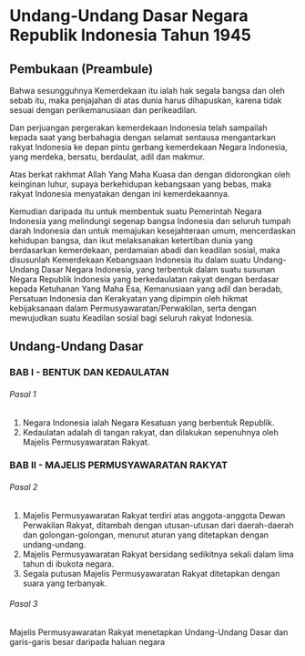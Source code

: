# Undang-Undang Dasar Negara Republik Indonesia Tahun 1945


## Pembukaan (Preambule)
Bahwa sesungguhnya Kemerdekaan itu ialah hak segala bangsa dan oleh sebab itu, maka penjajahan di atas dunia harus dihapuskan, karena tidak sesuai dengan perikemanusiaan dan perikeadilan.


Dan perjuangan pergerakan kemerdekaan Indonesia telah sampailah kepada saat yang berbahagia dengan selamat sentausa mengantarkan rakyat Indonesia ke depan pintu gerbang kemerdekaan Negara Indonesia, yang merdeka, bersatu, berdaulat, adil dan makmur.


Atas berkat rakhmat Allah Yang Maha Kuasa dan dengan didorongkan oleh keinginan luhur, supaya berkehidupan kebangsaan yang bebas, maka rakyat Indonesia menyatakan dengan ini kemerdekaannya.


Kemudian daripada itu untuk membentuk suatu Pemerintah Negara Indonesia yang melindungi segenap bangsa Indonesia dan seluruh tumpah darah Indonesia dan untuk memajukan kesejahteraan umum, mencerdaskan kehidupan bangsa, dan ikut melaksanakan ketertiban dunia yang berdasarkan kemerdekaan, perdamaian abadi dan keadilan sosial, maka disusunlah Kemerdekaan Kebangsaan Indonesia itu dalam suatu Undang-Undang Dasar Negara Indonesia, yang terbentuk dalam suatu susunan Negara Republik Indonesia yang berkedaulatan rakyat dengan berdasar kepada Ketuhanan Yang Maha Esa, Kemanusiaan yang adil dan beradab, Persatuan Indonesia dan Kerakyatan yang dipimpin oleh hikmat kebijaksanaan dalam Permusyawaratan/Perwakilan, serta dengan mewujudkan suatu Keadilan sosial bagi seluruh rakyat Indonesia.

## Undang-Undang Dasar
### BAB I - BENTUK DAN KEDAULATAN
###### Pasal 1
1) Negara Indonesia ialah Negara Kesatuan yang berbentuk Republik. 
2) Kedaulatan adalah di tangan rakyat, dan dilakukan sepenuhnya oleh Majelis Permusyawaratan Rakyat.

### BAB II - MAJELIS PERMUSYAWARATAN RAKYAT
###### Pasal 2
1) Majelis Permusyawaratan Rakyat terdiri atas anggota-anggota Dewan Perwakilan Rakyat, ditambah dengan utusan-utusan dari daerah-daerah dan golongan-golongan, menurut aturan yang ditetapkan dengan undang-undang.
2) Majelis Permusyawaratan Rakyat bersidang sedikitnya sekali dalam lima tahun di ibukota negara.
3) Segala putusan Majelis Permusyawaratan Rakyat ditetapkan dengan suara yang terbanyak.

###### Pasal 3
Majelis Permusyawaratan Rakyat menetapkan Undang-Undang Dasar dan garis-garis
besar daripada haluan negara





